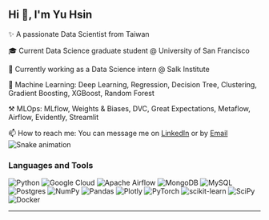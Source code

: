 ## Hi 👋, I'm Yu Hsin

✨ A passionate Data Scientist from Taiwan<br>

🎓 Current Data Science graduate student @ University of San Francisco<br>

💼 Currently working as a Data Science intern @ Salk Institute<br>

🤖 Machine Learning: Deep Learning, Regression, Decision Tree, Clustering, Gradient Boosting, XGBoost, Random Forest<br>

⚒ MLOps: MLflow, Weights & Biases, DVC, Great Expectations, Metaflow, Airflow, Evidently, Streamlit<br>

📫 How to reach me: You can message me on [LinkedIn](https://www.linkedin.com/in/yuhsin-wang/) or by [Email](mailto:yuhsinwang1202@gmail.com)
![Snake animation](https://github.com/wangyuhsin/wangyuhsin/blob/output/github-contribution-grid-snake.svg)

### Languages and Tools

![Python](https://img.shields.io/badge/python-3670A0?style=for-the-badge&logo=python&logoColor=ffdd54) ![Google Cloud](https://img.shields.io/badge/Google%20Cloud-%234285F4.svg?style=for-the-badge&logo=google-cloud&logoColor=white) ![Apache Airflow](https://img.shields.io/badge/Apache%20Airflow-017CEE?style=for-the-badge&logo=Apache%20Airflow&logoColor=white) ![MongoDB](https://img.shields.io/badge/MongoDB-%234ea94b.svg?style=for-the-badge&logo=mongodb&logoColor=white) ![MySQL](https://img.shields.io/badge/mysql-%2300f.svg?style=for-the-badge&logo=mysql&logoColor=white) ![Postgres](https://img.shields.io/badge/postgres-%23316192.svg?style=for-the-badge&logo=postgresql&logoColor=white) ![NumPy](https://img.shields.io/badge/numpy-%23013243.svg?style=for-the-badge&logo=numpy&logoColor=white) ![Pandas](https://img.shields.io/badge/pandas-%23150458.svg?style=for-the-badge&logo=pandas&logoColor=white) ![Plotly](https://img.shields.io/badge/Plotly-%233F4F75.svg?style=for-the-badge&logo=plotly&logoColor=white) ![PyTorch](https://img.shields.io/badge/PyTorch-%23EE4C2C.svg?style=for-the-badge&logo=PyTorch&logoColor=white) ![scikit-learn](https://img.shields.io/badge/scikit--learn-%23F7931E.svg?style=for-the-badge&logo=scikit-learn&logoColor=white) ![SciPy](https://img.shields.io/badge/SciPy-%230C55A5.svg?style=for-the-badge&logo=scipy&logoColor=%white) ![Docker](https://img.shields.io/badge/docker-%230db7ed.svg?style=for-the-badge&logo=docker&logoColor=white)

<!-- ![](https://github-readme-stats.vercel.app/api/top-langs/?username=wangyuhsin&theme=radical&hide_border=false&include_all_commits=false&count_private=false&layout=compact) -->
---
